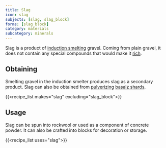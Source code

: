 ```yaml
---
title: Slag
icon: slag
subjects: [slag, slag_block]
forms: [slag_block]
category: materials
subcategory: minerals
---
```


Slag is a product of [induction smelting](../../expansion/induction-smelter/) gravel. Coming from plain gravel, it does not contain any special compounds that would make it [rich](../rich-slag/).

Obtaining
---------
Smelting gravel in the induction smelter produces slag as a secondary product. Slag can also be obtained from [pulverizing](../../expansion/pulverizer/) [basalz shards](../basalz-shard/).

{{<recipe_list makes="slag" excluding="slag_block">}}


Usage
-----
Slag can be spun into rockwool or used as a component of concrete powder. It can also be crafted into blocks for decoration or storage.

{{<recipe_list uses="slag">}}
